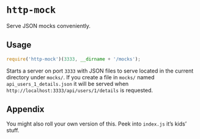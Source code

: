 # `http-mock`

Serve JSON mocks conveniently.

## Usage

```js
require('http-mock')(3333, __dirname + '/mocks');
```

Starts a server on port `3333` with JSON files to serve located in the current directory under `mocks/`.
If you create a file in `mocks/` named `api_users_1_details.json` it will be served when `http://localhost:3333/api/users/1/details` is requested.

## Appendix

You might also roll your own version of this. Peek into `index.js` it’s kids’ stuff.
